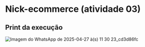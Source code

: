 # Nick-ecommerce (atividade 03)

## Print da execução
![Imagem do WhatsApp de 2025-04-27 à(s) 11 30 23_cd3d86fc](https://github.com/user-attachments/assets/bb0c1072-3be1-4676-b1d4-db6a982b2eaa)
